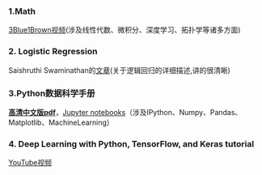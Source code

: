 ### 1.Math

[3Blue1Brown视频](https://space.bilibili.com/88461692/#/)(涉及线性代数、微积分、深度学习、拓扑学等诸多方面)



### 2. Logistic Regression

Saishruthi Swaminathan的[文章](https://towardsdatascience.com/logistic-regression-detailed-overview-46c4da4303bc)(关于逻辑回归的详细描述,讲的很清晰)



### 3.Python数据科学手册

**[高清中文版pdf](https://github.com/MachineLearning100/100-Days-Of-ML-Code/blob/master/Other%20Docs/Python%E6%95%B0%E6%8D%AE%E7%A7%91%E5%AD%A6%E6%89%8B%E5%86%8C.zip)**，[Jupyter notebooks](https://github.com/jakevdp/PythonDataScienceHandbook)（涉及IPython、Numpy、Pandas、Matplotlib、MachineLearning）



### 4. Deep Learning with Python, TensorFlow, and Keras tutorial

[YouTube视频](https://www.youtube.com/watch?v=wQ8BIBpya2k&t=19s&index=2&list=PLQVvvaa0QuDfhTox0AjmQ6tvTgMBZBEXN)

